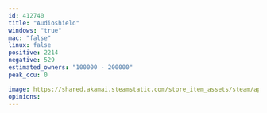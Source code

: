 ```yaml
---
id: 412740
title: "Audioshield"
windows: "true"
mac: "false"
linux: false
positive: 2214
negative: 529
estimated_owners: "100000 - 200000"
peak_ccu: 0

image: https://shared.akamai.steamstatic.com/store_item_assets/steam/apps/412740/header.jpg?t=1568409238
opinions:
---
```

